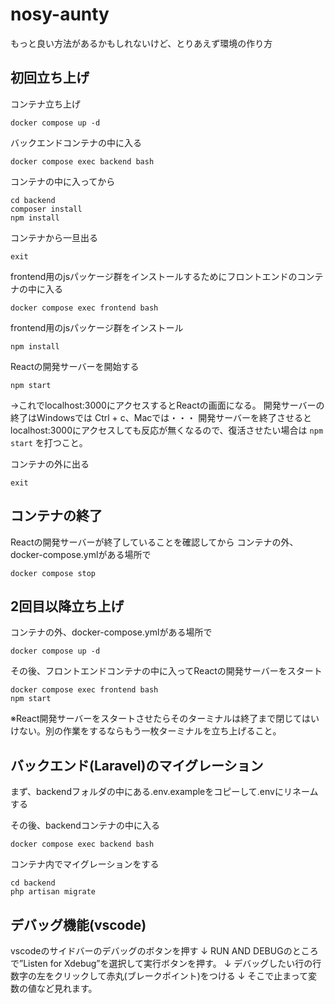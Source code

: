 # nosy-aunty

もっと良い方法があるかもしれないけど、とりあえず環境の作り方  

## 初回立ち上げ


コンテナ立ち上げ

```shell
docker compose up -d  
```

バックエンドコンテナの中に入る

```shell
docker compose exec backend bash  
```

コンテナの中に入ってから
```shell
cd backend  
composer install  
npm install  
```

コンテナから一旦出る
```shell
exit
```

frontend用のjsパッケージ群をインストールするためにフロントエンドのコンテナの中に入る

```shell
docker compose exec frontend bash
```

frontend用のjsパッケージ群をインストール

```shell
npm install
```

Reactの開発サーバーを開始する

```shell
npm start
```

->これでlocalhost:3000にアクセスするとReactの画面になる。
開発サーバーの終了はWindowsでは Ctrl + c、Macでは・・・
開発サーバーを終了させるとlocalhost:3000にアクセスしても反応が無くなるので、復活させたい場合は `npm start` を打つこと。

コンテナの外に出る

```shell
exit
```

## コンテナの終了

Reactの開発サーバーが終了していることを確認してから
コンテナの外、docker-compose.ymlがある場所で

```shell
docker compose stop
```

## 2回目以降立ち上げ

コンテナの外、docker-compose.ymlがある場所で

```shell
docker compose up -d
```

その後、フロントエンドコンテナの中に入ってReactの開発サーバーをスタート

```shell
docker compose exec frontend bash
npm start
```

※React開発サーバーをスタートさせたらそのターミナルは終了まで閉じてはいけない。別の作業をするならもう一枚ターミナルを立ち上げること。

## バックエンド(Laravel)のマイグレーション

まず、backendフォルダの中にある.env.exampleをコピーして.envにリネームする

その後、backendコンテナの中に入る

```shell
docker compose exec backend bash
```

コンテナ内でマイグレーションをする

```shell
cd backend
php artisan migrate
```

## デバッグ機能(vscode)
vscodeのサイドバーのデバッグのボタンを押す
↓
RUN AND DEBUGのところで”Listen for Xdebug”を選択して実行ボタンを押す。
↓
デバッグしたい行の行数字の左をクリックして赤丸(ブレークポイント)をつける
↓
そこで止まって変数の値など見れます。
